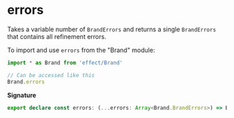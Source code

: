# errors

Takes a variable number of `BrandErrors` and returns a single `BrandErrors` that contains all refinement errors.

To import and use `errors` from the "Brand" module:

```ts
import * as Brand from 'effect/Brand'

// Can be accessed like this
Brand.errors
```

**Signature**

```ts
export declare const errors: (...errors: Array<Brand.BrandErrors>) => Brand.BrandErrors
```
